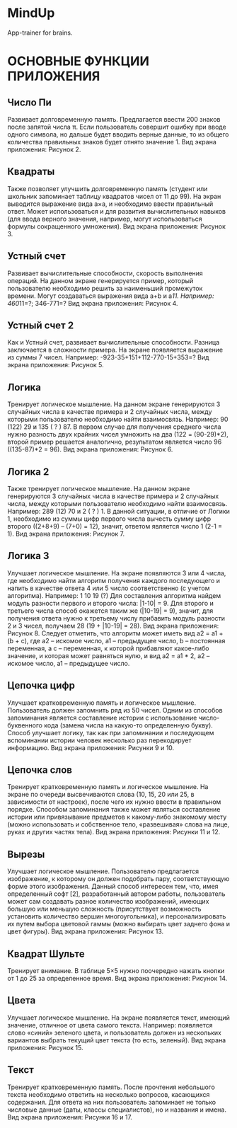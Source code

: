 # MindUp
App-trainer for brains.

# ОСНОВНЫЕ ФУНКЦИИ ПРИЛОЖЕНИЯ

## Число Пи

Развивает долговременную память. Предлагается ввести 200 знаков после запятой числа π. Если пользователь совершит ошибку при вводе одного символа, но дальше будет вводить верные данные, то из общего количества правильных знаков будет отнято значение 1. Вид экрана приложения: Рисунок 2.

## Квадраты

Также позволяет улучшить долговременную память (студент или школьник запоминает таблицу квадратов чисел от 11 до 99). На экран выводится выражение вида a×a, и необходимо ввести правильный ответ. Может использоваться и для развития вычислительных навыков (для ввода верного значения, например, могут использоваться формулы сокращенного умножения). Вид экрана приложения: Рисунок 3.

## Устный счет

Развивает вычислительные способности, скорость выполнения операций. На данном экране генерируется пример, который пользователю необходимо решить за наименьший промежуток времени. Могут создаваться выражения вида a+b и a*11. Например: 460*11=?; 346-771=? Вид экрана приложения: Рисунок 4.

## Устный счет 2

Как и Устный счет, развивает вычислительные способности. Разница заключается в сложности примера. На экране появляется выражение из суммы 7 чисел. Например: -923-35+151+112-770-15+353=? Вид экрана приложения: Рисунок 5.

## Логика

Тренирует логическое мышление. На данном экране генерируются 3 случайных числа в качестве примера и 2 случайных числа, между которыми пользователю необходимо найти взаимосвязь. Например: 90 (122) 29 и 135 ( ? ) 87. В первом случае для получения среднего числа нужно разность двух крайних чисел умножить на два (122 = (90-29)*2), второй пример решается аналогично, результатом является число 96 ((135-87)*2 = 96). Вид экрана приложения: Рисунок 6.

## Логика 2

Также тренирует логическое мышление. На данном экране генерируются 3 случайных числа в качестве примера и 2 случайных числа, между которыми пользователю необходимо найти взаимосвязь. Например: 289 (12) 70 и 2 ( ? ) 1. В данной ситуации, в отличие от Логики 1, необходимо из суммы цифр первого числа вычесть сумму цифр второго ((2+8+9) – (7+0) = 12), значит, ответом является число 1 (2-1 = 1). Вид экрана приложения: Рисунок 7.

## Логика 3

Улучшает логическое мышление. На экране появляются 3 или 4 числа, где необходимо найти алгоритм  получения каждого последующего и напить в качестве ответа 4 или 5 число соответственно (с учетом алгоритма). Например: 1 10 19 (?) Для составления алгоритма найдем модуль разности первого и второго числа: |1-10| = 9. Для второго и третьего числа способ окажется таким же (|10-19| = 9), значит, для получения ответа нужно к третьему числу прибавить модуль разности 2 и 3 чисел, получаем 28  (19 + |10-19| = 28). Вид экрана приложения: Рисунок 8.
Следует отметить, что алгоритм может иметь вид a2 = a1 + (b + c), где a2 – искомое число, a1 – предыдущее число, b – постоянная переменная, а c – переменная, к которой прибавляют какое-либо значение, и которая может равняться нулю, и вид a2 = a1 * 2, a2 – искомое число, a1 – предыдущее число.

## Цепочка цифр

Улучшает кратковременную память и логическое мышление. Пользователь должен запомнить ряд из 50 чисел. Одним из способов запоминания является составление истории с использование число-буквенного кода (замена числа на какую-то определенную букву). Способ улучшает логику, так как при запоминании и последующем вспоминании истории человек несколько раз перекодирует информацию. Вид экрана приложения: Рисунки 9 и 10.

## Цепочка слов

Тренирует кратковременную память и логическое мышление. На экране по очереди высвечиваются слова (10, 15, 20 или 25, в зависимости от настроек), после чего их нужно ввести в правильном порядке. Способом запоминания также может являться составление истории или привязывание предметов к какому-либо знакомому месту (можно использовать и собственное тело, «развешивая» слова на лице, руках и других частях тела). Вид экрана приложения: Рисунки 11 и 12.

## Вырезы

Улучшает логическое мышление. Пользователю предлагается изображение, к которому он должен подобрать пару, соответствующую форме этого изображения. Данный способ интересен тем, что, имея определенный софт [2], разработанный автором работы, пользователь может сам создавать разное количество изображений, имеющих большую или меньшую сложность (присутствует возможность установить количество вершин многоугольника), и персонализировать их путем выбора цветовой гаммы (можно выбирать цвет заднего фона и цвет фигуры). Вид экрана приложения: Рисунок 13.

## Квадрат Шульте

Тренирует внимание. В таблице 5×5 нужно поочередно нажать кнопки от 1 до 25 за определенное время. Вид экрана приложения: Рисунок 14.

## Цвета

Улучшает логическое мышление. На экране появляется текст, имеющий значение, отличное от цвета самого текста. Например: появляется слово «синий» зеленого цвета, и пользователь должен из нескольких вариантов выбрать текущий цвет текста (то есть, зеленый). Вид экрана приложения: Рисунок 15.

## Текст

Тренирует кратковременную память. После прочтения небольшого текста необходимо ответить на несколько вопросов, касающихся содержания. Для ответа на них пользователь запоминает не только числовые данные (даты, классы специалистов), но и названия и имена. Вид экрана приложения: Рисунки 16 и 17.
